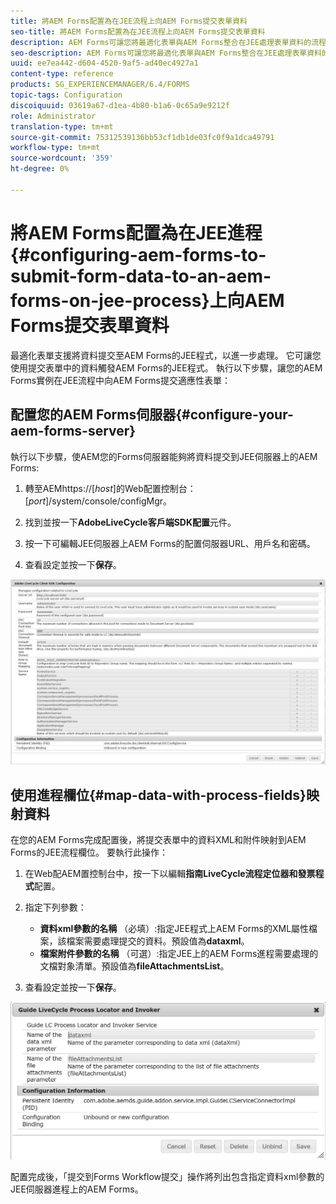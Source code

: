 ```yaml
---
title: 將AEM Forms配置為在JEE流程上向AEM Forms提交表單資料
seo-title: 將AEM Forms配置為在JEE流程上向AEM Forms提交表單資料
description: AEM Forms可讓您將最適化表單與AEM Forms整合在JEE處理表單資料的流程上。
seo-description: AEM Forms可讓您將最適化表單與AEM Forms整合在JEE處理表單資料的流程上。
uuid: ee7ea442-d604-4520-9af5-ad40ec4927a1
content-type: reference
products: SG_EXPERIENCEMANAGER/6.4/FORMS
topic-tags: Configuration
discoiquuid: 03619a67-d1ea-4b80-b1a6-0c65a9e9212f
role: Administrator
translation-type: tm+mt
source-git-commit: 75312539136bb53cf1db1de03fc0f9a1dca49791
workflow-type: tm+mt
source-wordcount: '359'
ht-degree: 0%

---
```



# 將AEM Forms配置為在JEE進程{#configuring-aem-forms-to-submit-form-data-to-an-aem-forms-on-jee-process}上向AEM Forms提交表單資料

最適化表單支援將資料提交至AEM Forms的JEE程式，以進一步處理。 它可讓您使用提交表單中的資料觸發AEM Forms的JEE程式。 執行以下步驟，讓您的AEM Forms實例在JEE流程中向AEM Forms提交適應性表單：

## 配置您的AEM Forms伺服器{#configure-your-aem-forms-server}

執行以下步驟，使AEM您的Forms伺服器能夠將資料提交到JEE伺服器上的AEM Forms:

1. 轉至AEMhttps://[*host*]&#x200B;的Web配置控制台：[*port*]/system/console/configMgr。

1. 找到並按一下&#x200B;**AdobeLiveCycle客戶端SDK配置**&#x200B;元件。
1. 按一下可編輯JEE伺服器上AEM Forms的配置伺服器URL、用戶名和密碼。
1. 查看設定並按一下&#x200B;**保存**。

![AdobeLiveCycle用戶端SDK組態](assets/clientsdkconfiguration.jpg)

## 使用進程欄位{#map-data-with-process-fields}映射資料

在您的AEM Forms完成配置後，將提交表單中的資料XML和附件映射到AEM Forms的JEE流程欄位。 要執行此操作：

1. 在Web配AEM置控制台中，按一下以編輯&#x200B;**指南LiveCycle流程定位器和發票程式**&#x200B;配置。
1. 指定下列參數：

   * **資料xml參數的名稱** （必填）:指定JEE程式上AEM Forms的XML屬性檔案，該檔案需要處理提交的資料。預設值為&#x200B;**dataxml**。
   * **檔案附件參數的名稱** （可選）:指定JEE上的AEM Forms進程需要處理的文檔對象清單。預設值為&#x200B;**fileAttachmentsList**。

1. 查看設定並按一下&#x200B;**保存**。

![指南LiveCycle流程貨位和發票人](assets/test3.jpg)

配置完成後，「提交到Forms Workflow提交」操作將列出包含指定資料xml參數的JEE伺服器進程上的AEM Forms。
